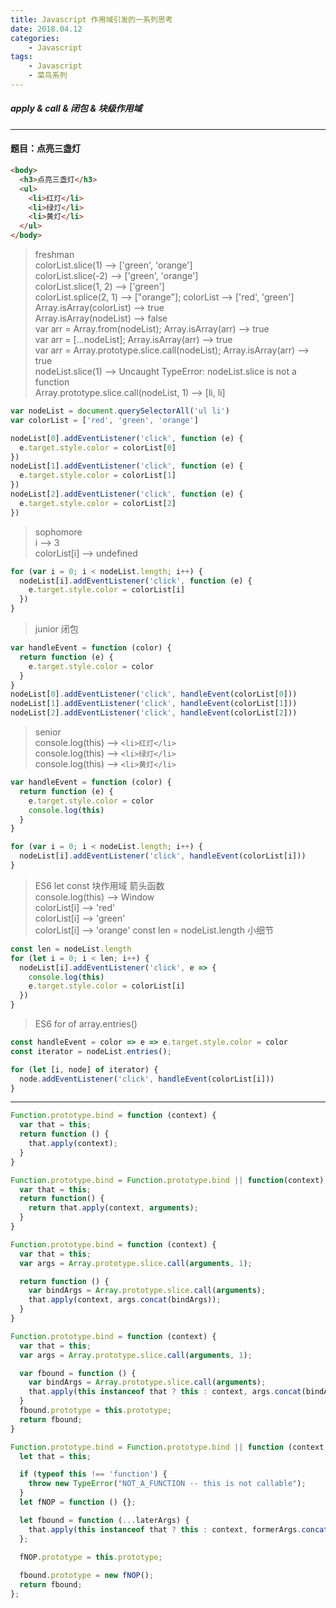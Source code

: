 ```yaml
---
title: Javascript 作用域引发的一系列思考
date: 2018.04.12
categories: 
    - Javascript
tags:
    - Javascript
    - 菜鸟系列
---
```

##### apply & call & 闭包 & 块级作用域
-----------------------------

#### 题目：点亮三盏灯

```html
<body>
  <h3>点亮三盏灯</h3>
  <ul>
    <li>红灯</li>
    <li>绿灯</li>
    <li>黄灯</li>
  </ul>
</body>
```

> freshman  
> colorList.slice(1) --> ['green', 'orange']  
> colorList.slice(-2) --> ['green', 'orange']  
> colorList.slice(1, 2) --> ['green']  
> colorList.splice(2, 1) --> ["orange"]; colorList --> ['red', 'green']  
> Array.isArray(colorList) --> true  
> Array.isArray(nodeList) --> false  
> var arr = Array.from(nodeList); Array.isArray(arr) --> true  
> var arr = [...nodeList]; Array.isArray(arr) --> true  
> var arr = Array.prototype.slice.call(nodeList); Array.isArray(arr) --> true  
> nodeList.slice(1) --> Uncaught TypeError: nodeList.slice is not a function  
> Array.prototype.slice.call(nodeList, 1) --> [li, li]  

``` javascript
var nodeList = document.querySelectorAll('ul li')
var colorList = ['red', 'green', 'orange']
```

``` javascript
nodeList[0].addEventListener('click', function (e) {
  e.target.style.color = colorList[0]
})
nodeList[1].addEventListener('click', function (e) {
  e.target.style.color = colorList[1]
})
nodeList[2].addEventListener('click', function (e) {
  e.target.style.color = colorList[2]
})
```

> sophomore  
> i --> 3  
> colorList[i] --> undefined  

``` javascript
for (var i = 0; i < nodeList.length; i++) {
  nodeList[i].addEventListener('click', function (e) {
    e.target.style.color = colorList[i]
  })
}
```

> junior
> 闭包 

``` javascript
var handleEvent = function (color) {
  return function (e) {
    e.target.style.color = color
  }
}
nodeList[0].addEventListener('click', handleEvent(colorList[0]))
nodeList[1].addEventListener('click', handleEvent(colorList[1]))
nodeList[2].addEventListener('click', handleEvent(colorList[2]))
```

> senior  
> console.log(this) --> ```<li>红灯</li>```  
> console.log(this) --> ```<li>绿灯</li>```  
> console.log(this) --> ```<li>黄灯</li>```

``` javascript
var handleEvent = function (color) {
  return function (e) {
    e.target.style.color = color
    console.log(this)
  }
}

for (var i = 0; i < nodeList.length; i++) {
  nodeList[i].addEventListener('click', handleEvent(colorList[i]))
}
```

> ES6 let const 块作用域 箭头函数  
> console.log(this) --> Window  
> colorList[i] --> 'red'  
> colorList[i] --> 'green'  
> colorList[i] --> 'orange'
> const len = nodeList.length 小细节

``` javascript
const len = nodeList.length
for (let i = 0; i < len; i++) {
  nodeList[i].addEventListener('click', e => {
    console.log(this)
    e.target.style.color = colorList[i]
  })
}
```

> ES6 for of array.entries()

``` javascript
const handleEvent = color => e => e.target.style.color = color
const iterator = nodeList.entries();

for (let [i, node] of iterator) {
  node.addEventListener('click', handleEvent(colorList[i]))
}
```
-------------------------
``` javascript
Function.prototype.bind = function (context) {
  var that = this;
  return function () {
    that.apply(context);
  }
}
```

``` javascript
Function.prototype.bind = Function.prototype.bind || function(context) {
  var that = this;
  return function() {
    return that.apply(context, arguments);
  }
}
```

``` javascript
Function.prototype.bind = function (context) {
  var that = this;
  var args = Array.prototype.slice.call(arguments, 1);

  return function () {
    var bindArgs = Array.prototype.slice.call(arguments);
    that.apply(context, args.concat(bindArgs));
  }
}
```

``` javascript
Function.prototype.bind = function (context) {
  var that = this;
  var args = Array.prototype.slice.call(arguments, 1);

  var fbound = function () {
    var bindArgs = Array.prototype.slice.call(arguments);
    that.apply(this instanceof that ? this : context, args.concat(bindArgs));
  }
  fbound.prototype = this.prototype;
  return fbound;
}
```

``` javascript
Function.prototype.bind = Function.prototype.bind || function (context, ...formerArgs) {
  let that = this;

  if (typeof this !== 'function') {
    throw new TypeError("NOT_A_FUNCTION -- this is not callable");
  }
  let fNOP = function () {}; 

  let fbound = function (...laterArgs) {
    that.apply(this instanceof that ? this : context, formerArgs.concat(laterArgs));
  };

  fNOP.prototype = this.prototype;
    
  fbound.prototype = new fNOP();
  return fbound;
};
```